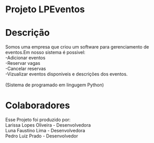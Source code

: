 # Projeto LPEventos

# Descrição
Somos uma empresa que criou um software para gerenciamento de eventos.Em nosso sistema é possivel:<br>
-Adicionar eventos<br>
-Reservar vagas<br>
-Cancelar reservas<br>
-Vizualizar eventos disponiveis e descrições dos eventos.<br> <br>
(Sistema de programado em lingugem Python)

# Colaboradores
Esse Projeto foi produzido por:<br>
Larissa Lopes Oliveira - Desenvolvedora<br>
Luna Faustino Lima - Desenvolvedora<br>
Pedro Luiz Prado - Desenvolvedor

